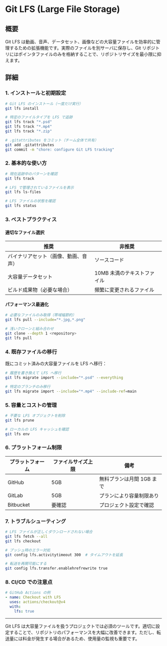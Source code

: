 # Git LFS (Large File Storage)

## 概要

Git LFS は動画、音声、データセット、画像などの大容量ファイルを効率的に管理するための拡張機能です。実際のファイルを別サーバに保存し、Git リポジトリにはポインタファイルのみを格納することで、リポジトリサイズを最小限に抑えます。

## 詳細

### 1. インストールと初期設定

```bash
# Git LFS のインストール（一度だけ実行）
git lfs install

# 特定のファイルタイプを LFS で追跡
git lfs track "*.psd"
git lfs track "*.mp4"
git lfs track "*.zip"

# .gitattributes をコミット（チーム全体で共有）
git add .gitattributes
git commit -m "chore: configure Git LFS tracking"
```

### 2. 基本的な使い方

```bash
# 現在追跡中のパターンを確認
git lfs track

# LFS で管理されているファイルを表示
git lfs ls-files

# LFS ファイルの状態を確認
git lfs status
```

### 3. ベストプラクティス

#### 適切なファイル選択

| 推奨 | 非推奨 |
| ---- | ------ |
| バイナリアセット（画像、動画、音声） | ソースコード |
| 大容量データセット | 10MB 未満のテキストファイル |
| ビルド成果物（必要な場合） | 頻繁に変更されるファイル |

#### パフォーマンス最適化

```bash
# 必要なファイルのみ取得（帯域幅節約）
git lfs pull --include="*.jpg,*.png"

# 浅いクローンと組み合わせ
git clone --depth 1 <repository>
git lfs pull
```

### 4. 既存ファイルの移行

既にコミット済みの大容量ファイルを LFS へ移行：

```bash
# 履歴を書き換えて LFS へ移行
git lfs migrate import --include="*.psd" --everything

# 特定のブランチのみ移行
git lfs migrate import --include="*.mp4" --include-ref=main
```

### 5. 容量とコストの管理

```bash
# 不要な LFS オブジェクトを削除
git lfs prune

# ローカルの LFS キャッシュを確認
git lfs env
```

### 6. プラットフォーム制限

| プラットフォーム | ファイルサイズ上限 | 備考 |
| ---------------- | ------------------ | ---- |
| GitHub | 5GB | 無料プランは月間 1GB まで |
| GitLab | 5GB | プランにより容量制限あり |
| Bitbucket | 要確認 | プロジェクト設定で確認 |

### 7. トラブルシューティング

```bash
# LFS ファイルが正しくダウンロードされない場合
git lfs fetch --all
git lfs checkout

# プッシュ時のエラー対処
git config lfs.activitytimeout 300  # タイムアウトを延長

# 転送を再開可能にする
git config lfs.transfer.enablehrefrewrite true
```

### 8. CI/CD での注意点

```yaml
# GitHub Actions の例
- name: Checkout with LFS
  uses: actions/checkout@v4
  with:
    lfs: true
```

---

Git LFS は大容量ファイルを扱うプロジェクトでは必須のツールです。適切に設定することで、リポジトリのパフォーマンスを大幅に改善できます。ただし、転送量には料金が発生する場合があるため、使用量の監視も重要です。